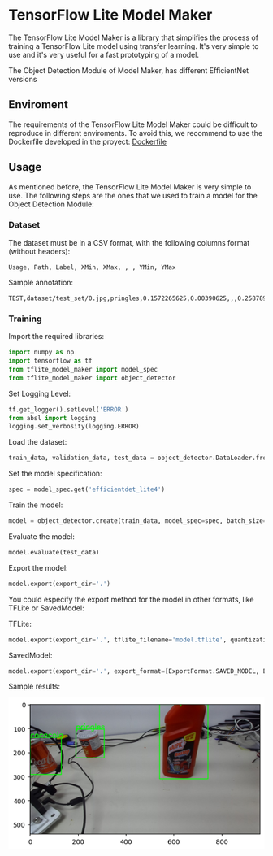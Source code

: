 # TensorFlow Lite Model Maker

The TensorFlow Lite Model Maker is a library that simplifies the process of training a TensorFlow Lite model using transfer learning. It's very simple to use and it's very useful for a fast prototyping of a model. 

The Object Detection Module of Model Maker, has different EfficientNet versions

## Enviroment
The requirements of the TensorFlow Lite Model Maker could be difficult to reproduce in different enviroments. To avoid this, we recommend to use the Dockerfile developed in the proyect: [Dockerfile](https://github.com/RoBorregos/model-maker-dnn/blob/main/Dockerfile)

## Usage
As mentioned before, the TensorFlow Lite Model Maker is very simple to use. The following steps are the ones that we used to train a model for the Object Detection Module:

### Dataset
The dataset must be in a CSV format, with the following columns format (without headers):
```csv
Usage, Path, Label, XMin, XMax, , , YMin, YMax
```
Sample annotation: 
```
TEST,dataset/test_set/0.jpg,pringles,0.1572265625,0.00390625,,,0.2587890625,0.15885416666666666
```

### Training

Import the required libraries:
```python
import numpy as np
import tensorflow as tf
from tflite_model_maker import model_spec
from tflite_model_maker import object_detector
```

Set Logging Level:
```python
tf.get_logger().setLevel('ERROR')
from absl import logging
logging.set_verbosity(logging.ERROR)
```

Load the dataset:
```python
train_data, validation_data, test_data = object_detector.DataLoader.from_csv('dataset.csv')
```

Set the model specification:
```python
spec = model_spec.get('efficientdet_lite4')
```

Train the model:
```python
model = object_detector.create(train_data, model_spec=spec, batch_size=8, epochs=100, train_whole_model=True, validation_data=validation_data)
```

Evaluate the model:
```python
model.evaluate(test_data)
```

Export the model:
```python
model.export(export_dir='.')
```
You could especify the export method for the model in other formats, like TFLite or SavedModel:

TFLite:
```python
model.export(export_dir='.', tflite_filename='model.tflite', quantization_config=QuantizationConfig.for_float16(), export_format=[ExportFormat.TFLITE])
```

SavedModel:
```python
model.export(export_dir='.', export_format=[ExportFormat.SAVED_MODEL, ExportFormat.LABEL])
```

Sample results:

![Sample TF Lite Model](../../../../../assets/home/ObjectDetection/TFLite.png)